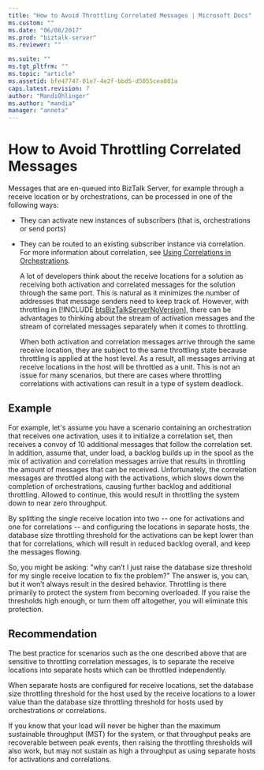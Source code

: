 ```yaml
---
title: "How to Avoid Throttling Correlated Messages | Microsoft Docs"
ms.custom: ""
ms.date: "06/08/2017"
ms.prod: "biztalk-server"
ms.reviewer: ""

ms.suite: ""
ms.tgt_pltfrm: ""
ms.topic: "article"
ms.assetid: bfe47747-01e7-4e2f-bbd5-d5055cea001a
caps.latest.revision: 7
author: "MandiOhlinger"
ms.author: "mandia"
manager: "anneta"
---
```

# How to Avoid Throttling Correlated Messages
Messages that are en-queued into BizTalk Server, for example through a receive location or by orchestrations, can be processed in one of the following ways:  
  
- They can activate new instances of subscribers (that is, orchestrations or send ports)  
  
- They can be routed to an existing subscriber instance via correlation. For more information about correlation, see [Using Correlations in Orchestrations](../core/using-correlations-in-orchestrations.md).  
  
  A lot of developers think about the receive locations for a solution as receiving both activation and correlated messages for the solution through the same port. This is natural as it minimizes the number of addresses that message senders need to keep track of. However, with throttling in [!INCLUDE [btsBizTalkServerNoVersion](../includes/btsbiztalkservernoversion-md.md)], there can be advantages to thinking about the stream of activation messages and the stream of correlated messages separately when it comes to throttling.  
  
  When both activation and correlation messages arrive through the same receive location, they are subject to the same throttling state because throttling is applied at the host level. As a result, all messages arriving at receive locations in the host will be throttled as a unit. This is not an issue for many scenarios, but there are cases where throttling correlations with activations can result in a type of system deadlock.  
  
## Example  
 For example, let's assume you have a scenario containing an orchestration that receives one activation, uses it to initialize a correlation set, then receives a convoy of 10 additional messages that follow the correlation set. In addition, assume that, under load, a backlog builds up in the spool as the mix of activation and correlation messages arrive that results in throttling the amount of messages that can be received. Unfortunately, the correlation messages are throttled along with the activations, which slows down the completion of orchestrations, causing further backlog and additional throttling. Allowed to continue, this would result in throttling the system down to near zero throughput.  
  
 By splitting the single receive location into two -- one for activations and one for correlations -- and configuring the locations in separate hosts, the database size throttling threshold for the activations can be kept lower than that for correlations, which will result in reduced backlog overall, and keep the messages flowing.  
  
 So, you might be asking: "why can’t I just raise the database size threshold for my single receive location to fix the problem?" The answer is, you can, but it won’t always result in the desired behavior. Throttling is there primarily to protect the system from becoming overloaded. If you raise the thresholds high enough, or turn them off altogether, you will eliminate this protection.  
  
## Recommendation  
 The best practice for scenarios such as the one described above that are sensitive to throttling correlation messages, is to separate the receive locations into separate hosts which can be throttled independently.  
  
 When separate hosts are configured for receive locations, set the database size throttling threshold for the host used by the receive locations to a lower value than the database size throttling threshold for hosts used by orchestrations or correlations.  
  
 If you know that your load will never be higher than the maximum sustainable throughput (MST) for the system, or that throughput peaks are recoverable between peak events, then raising the throttling thresholds will also work, but may not sustain as high a throughput as using separate hosts for activations and correlations.